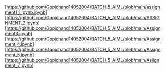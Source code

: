 [https://github.com/Gopichand14052004/BATCH_5_AIML/blob/main/assignment1_1_pynb.ipynb]
[https://github.com/Gopichand14052004/BATCH_5_AIML/blob/main/ASSIGNMENT_2.ipynb]
[https://github.com/Gopichand14052004/BATCH_5_AIML/blob/main/Assignment3.ipynb]
[https://github.com/Gopichand14052004/BATCH_5_AIML/blob/main/Assignment_4.ipynb]
[https://github.com/Gopichand14052004/BATCH_5_AIML/blob/main/Assignment_5.ipynb]
[https://github.com/Gopichand14052004/BATCH_5_AIML/blob/main/Asiignment_7.ipynb]
